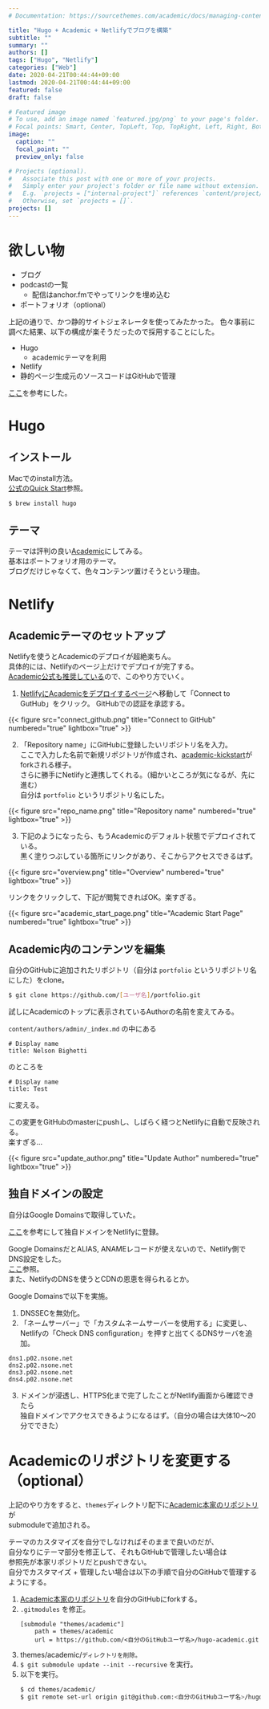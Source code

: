 ```yaml
---
# Documentation: https://sourcethemes.com/academic/docs/managing-content/

title: "Hugo + Academic + Netlifyでブログを構築"
subtitle: ""
summary: ""
authors: []
tags: ["Hugo", "Netlify"]
categories: ["Web"]
date: 2020-04-21T00:44:44+09:00
lastmod: 2020-04-21T00:44:44+09:00
featured: false
draft: false

# Featured image
# To use, add an image named `featured.jpg/png` to your page's folder.
# Focal points: Smart, Center, TopLeft, Top, TopRight, Left, Right, BottomLeft, Bottom, BottomRight.
image:
  caption: ""
  focal_point: ""
  preview_only: false

# Projects (optional).
#   Associate this post with one or more of your projects.
#   Simply enter your project's folder or file name without extension.
#   E.g. `projects = ["internal-project"]` references `content/project/deep-learning/index.md`.
#   Otherwise, set `projects = []`.
projects: []
---
```


# 欲しい物

* ブログ
* podcastの一覧
  + 配信はanchor.fmでやってリンクを埋め込む
* ポートフォリオ（optional）



上記の通りで、かつ静的サイトジェネレータを使ってみたかった。
色々事前に調べた結果、以下の構成が楽そうだったので採用することにした。

* Hugo
  * academicテーマを利用
* Netlify
* 静的ページ生成元のソースコードはGitHubで管理

[ここ](https://marumalog.hatenablog.jp/entry/2018/08/20/222601)を参考にした。



# Hugo


## インストール

Macでのinstall方法。  
[公式のQuick Start](https://gohugo.io/getting-started/quick-start/)参照。

```sh
$ brew install hugo
```

## テーマ

テーマは評判の良い[Academic](https://themes.gohugo.io/academic/)にしてみる。  
基本はポートフォリオ用のテーマ。  
ブログだけじゃなくて、色々コンテンツ置けそうという理由。




# Netlify

## Academicテーマのセットアップ

Netlifyを使うとAcademicのデプロイが超絶楽ちん。  
具体的には、Netlifyのページ上だけでデプロイが完了する。  
[Academic公式も推奨している](https://github.com/gcushen/hugo-academic#install-with-web-browser)ので、このやり方でいく。

1. [NetlifyにAcademicをデプロイするページ](https://app.netlify.com/start/deploy?repository=https://github.com/sourcethemes/academic-kickstart)へ移動して「Connect to GutHub」をクリック。
  GitHubでの認証を承認する。

  {{< figure src="connect_github.png" title="Connect to GitHub" numbered="true" lightbox="true" >}}

2. 「Repository name」にGitHubに登録したいリポジトリ名を入力。  
  ここで入力した名前で新規リポジトリが作成され、[academic-kickstart](https://github.com/sourcethemes/academic-kickstart)がforkされる様子。  
  さらに勝手にNetlifyと連携してくれる。（細かいところが気になるが、先に進む）  
  自分は `portfolio` というリポジトリ名にした。

  {{< figure src="repo_name.png" title="Repository name" numbered="true" lightbox="true" >}}

3. 下記のようになったら、もうAcademicのデフォルト状態でデプロイされている。  
  黒く塗りつぶしている箇所にリンクがあり、そこからアクセスできるはず。

  {{< figure src="overview.png" title="Overview" numbered="true" lightbox="true" >}}



リンクをクリックして、下記が閲覧できればOK。楽すぎる。

{{< figure src="academic_start_page.png" title="Academic Start Page" numbered="true" lightbox="true" >}}


## Academic内のコンテンツを編集

自分のGitHubに追加されたリポジトリ（自分は `portfolio` というリポジトリ名にした）をclone。

```sh
$ git clone https://github.com/[ユーザ名]/portfolio.git
```

試しにAcademicのトップに表示されているAuthorの名前を変えてみる。

`content/authors/admin/_index.md` の中にある  
```
# Display name
title: Nelson Bighetti
```
のところを
```
# Display name
title: Test
```
に変える。

この変更をGitHubのmasterにpushし、しばらく経つとNetlifyに自動で反映される。  
楽すぎる...

{{< figure src="update_author.png" title="Update Author" numbered="true" lightbox="true" >}}


## 独自ドメインの設定

自分はGoogle Domainsで取得していた。  

[ここ](https://qiita.com/NaokiIshimura/items/64e060ccc244e38d0c15)を参考にして独自ドメインをNetlifyに登録。

Google DomainsだとALIAS, ANAMEレコードが使えないので、Netlify側でDNS設定をした。  
[ここ](https://www.ravness.com/2018/07/netlifydomain/)参照。  
また、NetlifyのDNSを使うとCDNの恩恵を得られるとか。

Google Domainsで以下を実施。

1. DNSSECを無効化。
2. 「ネームサーバー」で「カスタムネームサーバーを使用する」に変更し、  
  Netlifyの「Check DNS configuration」を押すと出てくるDNSサーバを追加。  
```
dns1.p02.nsone.net
dns2.p02.nsone.net
dns3.p02.nsone.net
dns4.p02.nsone.net
```
3. ドメインが浸透し、HTTPS化まで完了したことがNetlify画面から確認できたら  
  独自ドメインでアクセスできるようになるはず。（自分の場合は大体10〜20分でできた）


# Academicのリポジトリを変更する（optional）

上記のやり方をすると、`themes`ディレクトリ配下に[Academic本家のリポジトリ](https://github.com/gcushen/hugo-academic)が  
submoduleで追加される。

テーマのカスタマイズを自分でしなければそのままで良いのだが、  
自分なりにテーマ部分を修正して、それもGitHubで管理したい場合は  
参照先が本家リポジトリだとpushできない。  
自分でカスタマイズ + 管理したい場合は以下の手順で自分のGitHubで管理するようにする。

1. [Academic本家のリポジトリ](https://github.com/gcushen/hugo-academic)を自分のGitHubにforkする。
2. `.gitmodules` を修正。
   ```
   [submodule "themes/academic"]
       path = themes/academic
       url = https://github.com/<自分のGitHubユーザ名>/hugo-academic.git
   ```
3. themes/academic/`ディレクトリを削除。`
4. `$ git submodule update --init --recursive` を実行。
5. 以下を実行。
   ```bash
   $ cd themes/academic/
   $ git remote set-url origin git@github.com:<自分のGitHubユーザ名>/hugo-academic.git
   ```
